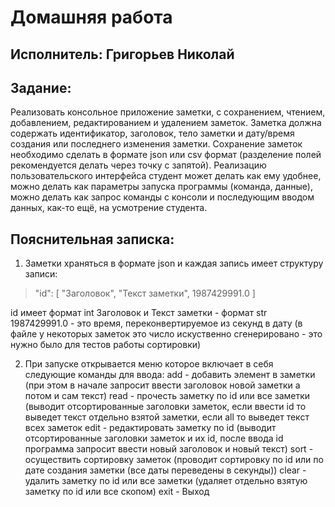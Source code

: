 # Домашняя работа
## Исполнитель: Григорьев Николай

## Задание:
Реализовать консольное приложение заметки, с сохранением, чтением,
добавлением, редактированием и удалением заметок. Заметка должна
содержать идентификатор, заголовок, тело заметки и дату/время создания или
последнего изменения заметки. Сохранение заметок необходимо сделать в
формате json или csv формат (разделение полей рекомендуется делать через
точку с запятой). Реализацию пользовательского интерфейса студент может
делать как ему удобнее, можно делать как параметры запуска программы
(команда, данные), можно делать как запрос команды с консоли и
последующим вводом данных, как-то ещё, на усмотрение студента.


## Пояснительная записка:
1. Заметки храняться в формате json и каждая запись имеет структуру записи:
>"id": [
    "Заголовок",
    "Текст заметки",
    1987429991.0 
  ]

id имеет формат int
Заголовок и Текст заметки - формат str
1987429991.0 - это время, переконвертируемое из секунд в дату (в файле у некоторых заметок это число искуственно сгенерировано - это нужно было для тестов работы сортировки)

2. При запуске открывается меню которое включает в себя следующие команды для ввода:
add - добавить элемент в заметки (при этом в начале запросит ввести заголовок новой заметки а потом и сам текст)
read - прочесть заметку по id или все заметки (выводит отсортированные заголовки заметок, если ввести id то выведет текст отдельно взятой заметки, если all то выведет текст всех заметок
edit - редактировать заметку по id (выводит отсортированные заголовки заметок и их id, после ввода id программа запросит ввести новый заголовок и новый текст)
sort - осуществить сортировку заметок (проводит сортировку по id или по дате создания заметки (все даты переведены в секунды))
clear - удалить заметку по id или все заметки (удаляет отдельно взятую заметку по id или все скопом)
exit - Выход

